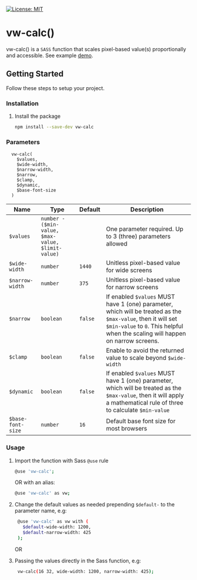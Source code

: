 [![License: MIT](https://img.shields.io/badge/License-MIT-yellow.svg)](https://opensource.org/licenses/MIT)
# vw-calc()

vw-calc() is a `SASS` function that scales pixel-based value(s) proportionally and accessible. See example [demo](https://raymall.github.io/vw-calc/).

## Getting Started

Follow these steps to setup your project.

### Installation

1. Install the package
   ```sh
   npm install --save-dev vw-calc
   ```
   
### Parameters
```
  vw-calc(
    $values,
    $wide-width,
    $narrow-width,
    $narrow,
    $clamp,
    $dynamic,
    $base-font-size
  )
```

| Name              | Type                                              | Default | Description                                        |
| ---------------   | ------------------------------------------------- | ------- | -------------------------------------------------- |
| `$values`         | `number - ($min-value, $max-value, $limit-value)` |         | One parameter required. Up to 3 (three) parameters allowed |
| `$wide-width`     | `number`                                          | `1440`  | Unitless pixel-based value for wide screens |
| `$narrow-width`   | `number`                                          | `375`   | Unitless pixel-based value for narrow screens |
| `$narrow`         | `boolean`                                         | `false` | If enabled `$values` MUST have 1 (one) parameter, which will be treated as the `$max-value`, then it will set `$min-value` to `0`. This helpful when the scaling will happen on narrow screens. |
| `$clamp`          | `boolean`                                         | `false` | Enable to avoid the returned value to scale beyond `$wide-width` |
| `$dynamic`        | `boolean`                                         | `false` | If enabled `$values` MUST have 1 (one) parameter, which will be treated as the `$max-value`, then it will apply a mathematical rule of three to calculate `$min-value` |
| `$base-font-size` | `number`                                          | `16`    | Default base font size for most browsers |

### Usage

1. Import the function with Sass `@use` rule
   ```sh 
   @use 'vw-calc';
   ```
   
   OR with an alias:

   ```sh
   @use 'vw-calc' as vw;
   ```

2. Change the default values as needed prepending `$default-` to the parameter name, e.g:
   ```sh
    @use 'vw-calc' as vw with (
      $default-wide-width: 1200,
      $default-narrow-width: 425
    );
   ```

   OR

3. Passing the values directly in the Sass function, e.g:
   ```sh
    vw-calc(16 32, wide-width: 1200, narrow-width: 425);
   ```

